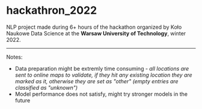 # hackathron_2022

NLP project made during 6+ hours of the hackathon organized by Koło Naukowe Data Science at the <b>Warsaw University of Technology</b>, winter 2022.

<hr>
Notes:
<ul>
  <li>Data preparation might be extremly time consuming - <i>all locations are sent to online maps to validate, if they hit any existing location they are marked as it, otherwise they are set as "other" (empty entries are classified as "unknown")</i></li>
  <li>Model performance does not satisfy, might try stronger models in the future</li>
 </ul>
